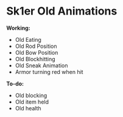 # Sk1er Old Animations
**Working:**
* Old Eating
* Old Rod Position
* Old Bow Position
* Old Blockhitting
* Old Sneak Animation
* Armor turning red when hit

**To-do:**
* Old blocking
* Old item held
* Old health

